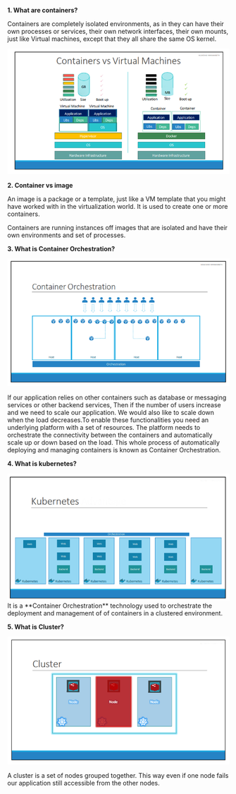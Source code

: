 **1. What are containers?**

<p>Containers are completely isolated environments, as in they
	can have their own processes or services, their own network interfaces, 	their own mounts, just like Virtual machines, except that they all share 		the same OS kernel.</p>
<img src="./_resources/virtual%20machines_vs_containers.png"  alt="virtual machines_vs_containers" />

**2. Container vs image**

<p>An image is a package or a template, just like a VM template that you might have worked with in the virtualization world. It is used to create one or more containers.</p>
<p>Containers are running instances off images that are isolated and have their own environments and set of processes.</p>
	
**3. What is Container Orchestration?**

<img src="./_resources/Container%20Orchestration.png"  alt="Container Orchestration"/>
<p>If our application relies on other containers such as database or messaging services or other backend services, Then if the number of users increase and we need to scale our application. We would also like to scale down when the load decreases.To enable these functionalities you need an underlying platform with a set of resources. The platform needs to orchestrate the connectivity between the containers and automatically scale up or down based on the load. This whole process of automatically deploying and managing containers is known as Container Orchestration.</p>

**4. What is kubernetes?**

<img src="./_resources/kubernetes.png"  alt="kubernetes"/>
It is a **Container Orchestration** technology used to orchestrate the 		deployment and management of of containers in a clustered environment.
	
**5. What is Cluster?**

<img src="./_resources/cluster.png"  alt="Cluster"/>
<p>A cluster is a set of nodes grouped together. This way even if one node fails our application still accessible from the other nodes.</p>

